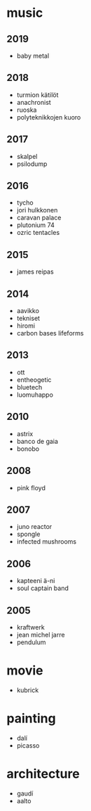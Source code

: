 # music

## 2019

* baby metal

## 2018

* turmion kätilöt
* anachronist
* ruoska
* polyteknikkojen kuoro

## 2017

* skalpel
* psilodump

## 2016

* tycho
* jori hulkkonen
* caravan palace
* plutonium 74
* ozric tentacles

## 2015

* james reipas

## 2014

* aavikko
* tekniset
* hiromi
* carbon bases lifeforms

## 2013

* ott
* entheogetic
* bluetech
* luomuhappo

## 2010

* astrix
* banco de gaia
* bonobo

## 2008

* pink floyd

## 2007

* juno reactor
* spongle
* infected mushrooms

## 2006

* kapteeni ä-ni
* soul captain band

## 2005

* kraftwerk
* jean michel jarre
* pendulum

# movie

* kubrick

# painting

* dalí
* picasso

# architecture

* gaudí
* aalto
